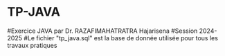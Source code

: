 # TP-JAVA
#Exercice JAVA par Dr. RAZAFIMAHATRATRA Hajarisena
#Session 2024-2025
#Le fichier "tp_java.sql" est la base de donnée utilisée pour tous les travaux pratiques
